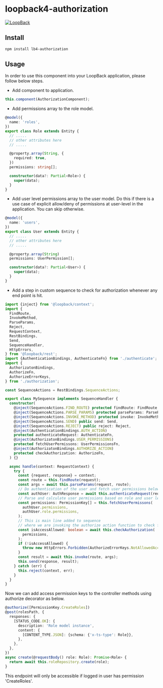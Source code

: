 # loopback4-authorization

[![LoopBack](<https://github.com/strongloop/loopback-next/raw/master/docs/site/imgs/branding/Powered-by-LoopBack-Badge-(blue)-@2x.png>)](http://loopback.io/)

## Install

```sh
npm install lb4-authorization
```

## Usage

In order to use this component into your LoopBack application, please follow below steps.

- Add component to application.

```ts
this.component(AuthorizationComponent);
```

- Add permissions array to the role model.

```ts
@model({
  name: 'roles',
})
export class Role extends Entity {
  // .....
  // other attributes here
  // .....

  @property.array(String, {
    required: true,
  })
  permissions: string[];

  constructor(data?: Partial<Role>) {
    super(data);
  }
}
```

- Add user level permissions array to the user model. Do this if there is a use
  case of explicit allow/deny of permissions at user-level in the application.
  You can skip otherwise.

```ts
@model({
  name: 'users',
})
export class User extends Entity {
  // .....
  // other attributes here
  // .....

  @property.array(String)
  permissions: UserPermission[];

  constructor(data?: Partial<User>) {
    super(data);
  }
}
```

- Add a step in custom sequence to check for authorization whenever any end
  point is hit.

```ts
import {inject} from '@loopback/context';
import {
  FindRoute,
  InvokeMethod,
  ParseParams,
  Reject,
  RequestContext,
  RestBindings,
  Send,
  SequenceHandler,
  HttpErrors,
} from '@loopback/rest';
import {AuthenticationBindings, AuthenticateFn} from './authenticate';
import {
  AuthorizatonBindings,
  AuthorizeFn,
  AuthorizeErrorKeys,
} from './authorization';

const SequenceActions = RestBindings.SequenceActions;

export class MySequence implements SequenceHandler {
  constructor(
    @inject(SequenceActions.FIND_ROUTE) protected findRoute: FindRoute,
    @inject(SequenceActions.PARSE_PARAMS) protected parseParams: ParseParams,
    @inject(SequenceActions.INVOKE_METHOD) protected invoke: InvokeMethod,
    @inject(SequenceActions.SEND) public send: Send,
    @inject(SequenceActions.REJECT) public reject: Reject,
    @inject(AuthenticationBindings.AUTH_ACTION)
    protected authenticateRequest: AuthenticateFn,
    @inject(AuthorizatonBindings.USER_PERMISSIONS)
    protected fetchUserPermissons: UserPermissionsFn,
    @inject(AuthorizatonBindings.AUTHORIZE_ACTION)
    protected checkAuthorization: AuthorizeFn,
  ) {}

  async handle(context: RequestContext) {
    try {
      const {request, response} = context;
      const route = this.findRoute(request);
      const args = await this.parseParams(request, route);
      // Do authentication of the user and fetch user permissions below
      const authUser: AuthResponse = await this.authenticateRequest(request);
      // Parse and calculate user permissions based on role and user level
      const permissions: PermissionKey[] = this.fetchUserPermissons(
        authUser.permissions,
        authUser.role.permissions,
      );
      // This is main line added to sequence
      // where we are invoking the authorize action function to check for access
      const isAccessAllowed: boolean = await this.checkAuthorization(
        permissions,
      );
      if (!isAccessAllowed) {
        throw new HttpErrors.Forbidden(AuthorizeErrorKeys.NotAllowedAccess);
      }
      const result = await this.invoke(route, args);
      this.send(response, result);
    } catch (err) {
      this.reject(context, err);
    }
  }
}
```

Now we can add access permission keys to the controller methods using authorize
decorator as below.

```ts
@authorize([PermissionKey.CreateRoles])
@post(rolesPath, {
  responses: {
    [STATUS_CODE.OK]: {
      description: 'Role model instance',
      content: {
        [CONTENT_TYPE.JSON]: {schema: {'x-ts-type': Role}},
      },
    },
  },
})
async create(@requestBody() role: Role): Promise<Role> {
  return await this.roleRepository.create(role);
}
```

This endpoint will only be accessible if logged in user has permission
'CreateRoles'.
